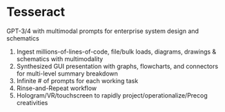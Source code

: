 # Tesseract
GPT-3/4 with multimodal prompts for enterprise system design and schematics

1. Ingest millions-of-lines-of-code, file/bulk loads, diagrams, drawings & schematics with multimodality
2. Synthesized GUI presentation with graphs, flowcharts, and connectors for multi-level summary breakdown
3. Infinite # of prompts for each working task
4. Rinse-and-Repeat workflow
5. Hologram/VR/touchscreen to rapidly project/operationalize/Precog creativities

